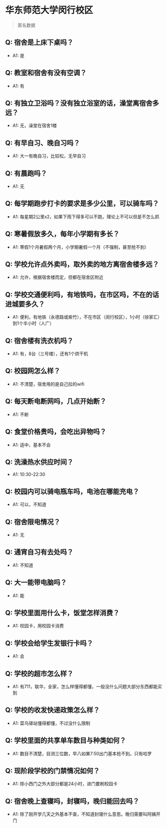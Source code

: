 # 华东师范大学闵行校区

> 匿名数据

## Q: 宿舍是上床下桌吗？

- A1: 是

## Q: 教室和宿舍有没有空调？

- A1: 有

## Q: 有独立卫浴吗？没有独立浴室的话，澡堂离宿舍多远？

- A1: 无，澡堂在宿舍1楼

## Q: 有早自习、晚自习吗？

- A1: 大一有晚自习，比较松，无早自习

## Q: 有晨跑吗？

- A1: 无

## Q: 每学期跑步打卡的要求是多少公里，可以骑车吗？

- A1: 每星期2公里x2，如果下雨下得多可以不跑，理论上不可以但是不怎么抓

## Q: 寒暑假放多久，每年小学期有多长？

- A1: 寒假1个月暑假两个月，小学期暑假一个月（不强制，甚至抢不到）

## Q: 学校允许点外卖吗，取外卖的地方离宿舍楼多远？

- A1: 允许，根据宿舍楼而定，但都在宿舍区附近

## Q: 学校交通便利吗，有地铁吗，在市区吗，不在的话进城要多久？

- A1: 便利，有地铁（永德路或紫竹），不在市区（闵行校区），1小时（徐家汇）到1个半小时（人广）

## Q: 宿舍楼有洗衣机吗？

- A1: 有，8台（三号楼），还有1个烘干机

## Q: 校园网怎么样？

- A1: 不清楚，宿舍用的是自己拉的wifi

## Q: 每天断电断网吗，几点开始断？

- A1: 不断

## Q: 食堂价格贵吗，会吃出异物吗？

- A1: 适中，基本不会

## Q: 洗澡热水供应时间？

- A1: 10:30-22:30

## Q: 校园内可以骑电瓶车吗，电池在哪能充电？

- A1: 可以，不知道

## Q: 宿舍限电情况？

- A1: 无

## Q: 通宵自习有去处吗？

- A1: 不知道

## Q: 大一能带电脑吗？

- A1: 能

## Q: 学校里面用什么卡，饭堂怎样消费？

- A1: 校园卡，用校园卡消费

## Q: 学校会给学生发银行卡吗？

- A1: 会

## Q: 学校的超市怎么样？

- A1: 有711，联华，全家，怎么样懂得都懂，一般没什么问题大部分东西都能买到

## Q: 学校的收发快递政策怎么样？

- A1: 菜鸟驿站懂得都懂，不过没什么限制

## Q: 学校里面的共享单车数目与种类如何？

- A1: 数目不清楚，目测三位数，早八如果7:50出门基本抢不到。只有哈罗

## Q: 现阶段学校的门禁情况如何？

- A1: 除小西门之外大部分都是24小时，进门要刷校园卡

## Q: 宿舍晚上查寝吗，封寝吗，晚归能回去吗？

- A1: 除了刚开学几天之外基本不查，不知道封寝什么意思。晚归需要叫阿姨开门